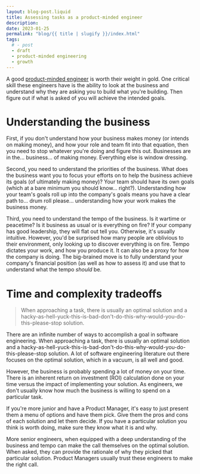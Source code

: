 ```yaml
---
layout: blog-post.liquid
title: Assessing tasks as a product-minded engineer
description:
date: 2023-01-25
permalink: "blog/{{ title | slugify }}/index.html"
tags:
  # - post
  - draft
  - product-minded engineering
  - growth
---
```


A good [product-minded engineer](https://blog.pragmaticengineer.com/the-product-minded-engineer/) is worth their weight in gold. One critical skill these engineers have is the ability to look at the business and understand why they are asking you to build what you're building. Then figure out if what is asked of you will achieve the intended goals.

# Understanding the business

First, if you don't understand how your business makes money (or intends on making money), and how your role and team fit into that equation, then you need to stop whatever you're doing and figure this out. Businesses are in the... business... of making money. Everything else is window dressing.

Second, you need to understand the priorities of the business. What does the business want you to focus your efforts on to help the business achieve its goals (of ultimately making money)? Your team should have its own goals (which at a bare minimum you should know... right?). Understanding how your team's goals roll up into the company's goals means you have a clear path to... drum roll please... understanding how your work makes the business money.

Third, you need to understand the tempo of the business. Is it wartime or peacetime? Is it business as usual or is everything on fire? If your company has good leadership, they will flat out tell you. Otherwise, it's usually intuitive. However, you'd be surprised how many people are oblivious to their environment, only looking up to discover everything is on fire. Tempo dictates your work, and how you produce it. It can also be a proxy for how the company is doing. The big-brained move is to fully understand your company's financial position (as well as how to assess it) and use that to understand what the tempo _should_ be.

# Time and complexity tradeoffs

> When approaching a task, there is usually an optimal solution and a hacky-as-hell-yuck-this-is-bad-don't-do-this-why-would-you-do-this-please-stop solution.

There are an infinite number of ways to accomplish a goal in software engineering. When approaching a task, there is usually an optimal solution and a hacky-as-hell-yuck-this-is-bad-don't-do-this-why-would-you-do-this-please-stop solution. A lot of software engineering literature out there focuses on the optimal solution, which in a vacuum, is all well and good.

However, the business is probably spending a lot of money on your time. There is an inherent return on investment (ROI) calculation done on your time versus the impact of implementing your solution. As engineers, we don't usually know how much the business is willing to spend on a particular task.

If you're more junior and have a Product Manager, it's easy to just present them a menu of options and have them pick. Give them the pros and cons of each solution and let them decide. If you have a particular solution you think is worth doing, make sure they know what it is and why.

More senior engineers, when equipped with a deep understanding of the business and tempo can make the call themselves on the optimal solution. When asked, they can provide the rationale of why they picked that particular solution. Product Managers usually trust these engineers to make the right call.
